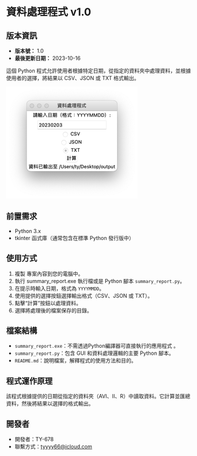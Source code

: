 # 資料處理程式 v1.0


## 版本資訊

- **版本號：** 1.0
- **最後更新日期：** 2023-10-16

這個 Python 程式允許使用者根據特定日期，從指定的資料夾中處理資料，並根據使用者的選擇，將結果以 CSV、JSON 或 TXT 格式輸出。


![image](https://github.com/TY-678/summary-report/blob/e6956df5d23450f00bc2fba3aa1df1ab63d9153f/summary_report_gui.png)

## 前置需求

- Python 3.x
- tkinter 函式庫（通常包含在標準 Python 發行版中）

## 使用方式

1. 複製 專案內容到您的電腦中。
2. 執行 summary_report.exe 執行檔或是 Python 腳本 `summary_report.py`。
3. 在提示時輸入日期，格式為 `YYYYMMDD`。
4. 使用提供的選擇按鈕選擇輸出格式（CSV、JSON 或 TXT）。
5. 點擊“計算”按鈕以處理資料。
6. 選擇將處理後的檔案保存的目錄。

## 檔案結構

- `summary_report.exe`：不需透過Python編譯器可直接執行的應用程式 。
- `summary_report.py`：包含 GUI 和資料處理邏輯的主要 Python 腳本。
- `README.md`：說明檔案，解釋程式的使用方法和目的。

## 程式運作原理

該程式根據提供的日期從指定的資料夾（AVI、II、R）中讀取資料。它計算並匯總資料，然後將結果以選擇的格式輸出。


## 開發者

- 開發者：TY-678
- 聯繫方式：tyyyy66@icloud.com



